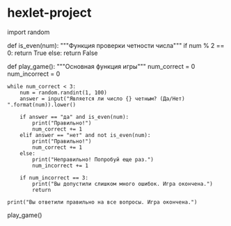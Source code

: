 # hexlet-project
import random

def is_even(num):
    """Функция проверки четности числа"""
    if num % 2 == 0:
        return True
    else:
        return False

def play_game():
    """Основная функция игры"""
    num_correct = 0
    num_incorrect = 0

    while num_correct < 3:
        num = random.randint(1, 100)
        answer = input("Является ли число {} четным? (Да/Нет) ".format(num)).lower()

        if answer == "да" and is_even(num):
            print("Правильно!")
            num_correct += 1
        elif answer == "нет" and not is_even(num):
            print("Правильно!")
            num_correct += 1
        else:
            print("Неправильно! Попробуй еще раз.")
            num_incorrect += 1

        if num_incorrect == 3:
            print("Вы допустили слишком много ошибок. Игра окончена.")
            return

    print("Вы ответили правильно на все вопросы. Игра окончена.")

play_game()
